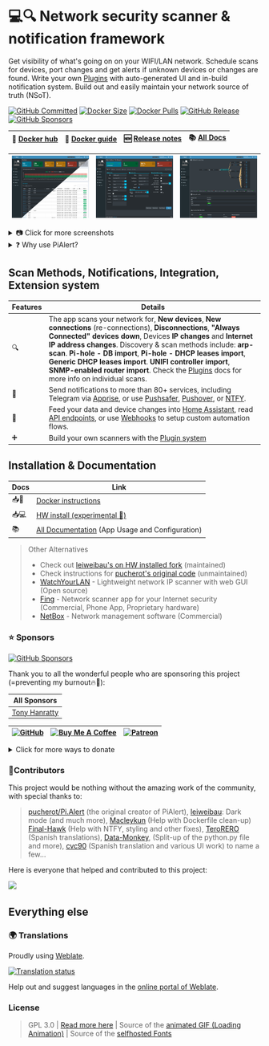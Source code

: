 # 💻🔍 Network security scanner & notification framework

Get visibility of what's going on on your WIFI/LAN network. Schedule scans for devices, port changes and get alerts if unknown devices or changes are found. Write your own [Plugins](https://github.com/jokob-sk/Pi.Alert/tree/main/front/plugins#readme) with auto-generated UI and in-build notification system. Build out and easily maintain your network source of truth (NSoT).

[![GitHub Committed](https://img.shields.io/github/last-commit/jokob-sk/Pi.Alert?color=40ba12&label=Committed&logo=GitHub&logoColor=fff)](https://github.com/jokob-sk/Pi.Alert)
[![Docker Size](https://img.shields.io/docker/image-size/jokobsk/pi.alert?label=Size&logo=Docker&color=0aa8d2&logoColor=fff)](https://hub.docker.com/r/jokobsk/pi.alert)
[![Docker Pulls](https://img.shields.io/docker/pulls/jokobsk/pi.alert?label=Pulls&logo=docker&color=0aa8d2&logoColor=fff)](https://hub.docker.com/r/jokobsk/pi.alert)
[![GitHub Release](https://img.shields.io/github/v/release/jokob-sk/Pi.Alert?color=0aa8d2&logoColor=fff&logo=GitHub)](https://github.com/jokob-sk/Pi.Alert/releases)
[![GitHub Sponsors](https://img.shields.io/github/sponsors/jokob-sk?style=social)](https://github.com/sponsors/jokob-sk)

  | 🐳 [Docker hub](https://registry.hub.docker.com/r/jokobsk/pi.alert) |  📑 [Docker guide](https://github.com/jokob-sk/Pi.Alert/blob/main/dockerfiles/README.md) |🆕 [Release notes](https://github.com/jokob-sk/Pi.Alert/releases) | 📚 [All Docs](https://github.com/jokob-sk/Pi.Alert/tree/main/docs) | 
  |----------------------|----------------------| ----------------------|  ----------------------| 


  | ![Main screen][main] | ![Screen 1][screen1]  | ![Screen 5][screen5] |
  |----------------------|----------------------| ----------------------| 

<details>
  <summary>📷 Click for more screenshots</summary>

  | ![Screen 3][screen3] | ![Screen 4][screen4] | ![Screen 6][screen6]  |
  |----------------------|----------------------|----------------------|
  | ![Screen 8][screen8] | ![Report 2][report2] | ![Screen 9][screen9]  |

</details>

<details>
  <summary>❓ Why use PiAlert?</summary>

  <hr>

  Most of us don't know what's going on on our home network, but we want our family and data to be safe.  _Command-line tools_ are great, but the output can be _hard to understand_ and action if you are not a network specialist.

  PiAlert gives you peace of mind. _Visualize and immediately report 📬_ what is going on in your network - this is the first step to enhance your _network security 🔐_. 

  PiAlert combines several network and other scanning tools 🔍 with notifications 📧 into one user-friendly package 📦. 

  Set up a _kill switch ☠_ for your network via a smart plug with the available [Home Assistant](https://github.com/jokob-sk/Pi.Alert/blob/main/docs/HOME_ASSISTANT.md) integration. Implement custom automations with the [CSV device Exports 📤](https://github.com/jokob-sk/Pi.Alert/tree/main/front/plugins/csv_backup), [Webhooks](https://github.com/jokob-sk/Pi.Alert/blob/main/docs/WEBHOOK_N8N.md), or [API endpoints](https://github.com/jokob-sk/Pi.Alert/blob/main/docs/API.md) features. 

  Extend the app if you want to create your own scanner [Plugin](https://github.com/jokob-sk/Pi.Alert/tree/main/front/plugins#readme) and handle the results and notifications in PiAlert. 

  Looking forward to your contributions if you decide to share your work with the community ❤.

</details>

## Scan Methods, Notifications, Integration, Extension system

| Features    | Details    | 
|-------------|-------------|
|      🔍     |   The app scans your network for, **New devices**, **New connections** (re-connections), **Disconnections**, **"Always Connected" devices down**, Devices **IP changes** and **Internet IP address changes**. Discovery & scan methods include: **arp-scan**.  **Pi-hole - DB import**,  **Pi-hole - DHCP leases import**, **Generic DHCP leases import**. **UNIFI controller import**, **SNMP-enabled router import**. Check the [Plugins](https://github.com/jokob-sk/Pi.Alert/tree/main/front/plugins#readme) docs for more info on individual scans. |
|📧           | Send notifications to more than 80+ services, including Telegram via [Apprise](https://hub.docker.com/r/caronc/apprise), or use [Pushsafer](https://www.pushsafer.com/), [Pushover](https://www.pushover.net/), or [NTFY](https://ntfy.sh/). |
|🧩           | Feed your data and device changes into [Home Assistant](https://github.com/jokob-sk/Pi.Alert/blob/main/docs/HOME_ASSISTANT.md), read [API endpoints](https://github.com/jokob-sk/Pi.Alert/blob/main/docs/API.md), or use [Webhooks](https://github.com/jokob-sk/Pi.Alert/blob/main/docs/WEBHOOK_N8N.md) to setup custom automation flows.  |
|➕           | Build your own scanners with the [Plugin system](https://github.com/jokob-sk/Pi.Alert/tree/main/front/plugins#readme) |


## Installation & Documentation
<!--- --------------------------------------------------------------------- --->

| Docs        | Link    | 
|-------------|-------------|
| 📥🐳  | [Docker instructions](https://github.com/jokob-sk/Pi.Alert/blob/main/dockerfiles/README.md) 
| 📥💻  | [HW install (experimental 🧪)](https://github.com/jokob-sk/Pi.Alert/blob/main/docs/HW_INSTALL.md) |
| 📚     | [All Documentation](https://github.com/jokob-sk/Pi.Alert/blob/main/docs/README.md) (App Usage and Configuration) |
 
> Other Alternatives
>
> - Check out [leiweibau's on HW installed fork](https://github.com/leiweibau/Pi.Alert/) (maintained)
> - Check instructions for [pucherot's original code](https://github.com/pucherot/Pi.Alert/) (unmaintained)
> - [WatchYourLAN](https://github.com/aceberg/WatchYourLAN) - Lightweight network IP scanner with web GUI (Open source)
> - [Fing](https://www.fing.com/) - Network scanner app for your Internet security (Commercial, Phone App, Proprietary hardware)
> - [NetBox](https://netboxlabs.com/) - Network management software (Commercial)

### ⭐ Sponsors

[![GitHub Sponsors](https://img.shields.io/github/sponsors/jokob-sk?style=social)](https://github.com/sponsors/jokob-sk)

Thank you to all the wonderful people who are sponsoring this project (=preventing my burnout🔥🤯):

<!-- SPONSORS-LIST DO NOT MODIFY BELOW -->
| All Sponsors |
|---|
| [Tony Hanratty](https://github.com/thanratty) |

<!-- SPONSORS-LIST DO NOT MODIFY ABOVE -->

| [![GitHub](https://i.imgur.com/emsRCPh.png)](https://github.com/sponsors/jokob-sk) | [![Buy Me A Coffee](https://i.imgur.com/pIM6YXL.png)](https://www.buymeacoffee.com/jokobsk) | [![Patreon](https://i.imgur.com/MuYsrq1.png)](https://www.patreon.com/user?u=84385063) | 
| --- | --- | --- | 

<details>
  <summary>Click for more ways to donate</summary>
  
  <hr>

  - Bitcoin: `1N8tupjeCK12qRVU2XrV17WvKK7LCawyZM`
  - Ethereum: `0x6e2749Cb42F4411bc98501406BdcD82244e3f9C7`

  📧 Email me at [jokob@duck.com](mailto:jokob@duck.com?subject=PiAlert) if you want to get in touch or if I should add other sponsorship platforms.

</details>

### 🙏Contributors

This project would be nothing without the amazing work of the community, with special thanks to: 

> [pucherot/Pi.Alert](https://github.com/pucherot/Pi.Alert) (the original creator of PiAlert), [leiweibau](https://github.com/leiweibau/Pi.Alert): Dark mode (and much more), [Macleykun](https://github.com/Macleykun) (Help with Dockerfile clean-up) [Final-Hawk](https://github.com/Final-Hawk) (Help with NTFY, styling and other fixes), [TeroRERO](https://github.com/terorero) (Spanish translations), [Data-Monkey](https://github.com/Data-Monkey), (Split-up of the python.py file and more), [cvc90](https://github.com/cvc90) (Spanish translation and various UI work) to name a few...

Here is everyone that helped and contributed to this project:

<a href="https://github.com/jokob-sk/pi.alert/graphs/contributors">
  <img src="https://contri-graphy.yourselfhosted.com/graph?repo=jokob-sk/pi.alert&format=svg" />
</a>

## Everything else
<!--- --------------------------------------------------------------------- --->

### 🌍 Translations 

Proudly using [Weblate](https://hosted.weblate.org/projects/pialert/).

<a href="https://hosted.weblate.org/engage/pialert/">
  <img src="https://hosted.weblate.org/widget/pialert/core/multi-auto.svg" alt="Translation status" />
</a>

Help out and suggest languages in the [online portal of Weblate](https://hosted.weblate.org/projects/pialert/core/).

### License
>  GPL 3.0 | [Read more here](LICENSE.txt) | Source of the [animated GIF (Loading Animation)](https://commons.wikimedia.org/wiki/File:Loading_Animation.gif) | Source of the [selfhosted Fonts](https://github.com/adobe-fonts/source-sans)
  


<!--- --------------------------------------------------------------------- --->
[main]:    ./docs/img/devices_split.png       "Main screen"
[screen1]: ./docs/img/device_details.png      "Screen 1"
[screen2]: ./docs/img/events.png              "Screen 2"
[screen3]: ./docs/img/presence.png            "Screen 3"
[screen4]: ./docs/img/maintenance.png         "Screen 4"
[screen5]: ./docs/img/network.png             "Screen 5"
[screen6]: ./docs/img/settings.png            "Screen 6"
[screen7]: ./docs/img/help_faq.png            "Screen 7"
[screen8]: ./docs/img/plugins_rogue_dhcp.png  "Screen 8"
[screen9]: ./docs/img/device_nmap.png         "Screen 9"
[report1]: ./docs/img/4_report_1.jpg          "Report sample 1"
[report2]: ./docs/img/4_report_2.jpg          "Report sample 2"
[main_dark]: /docs/img/1_devices_dark.jpg     "Main screen dark"
[maintain_dark]: /docs/img/5_maintain.jpg     "Maintain screen dark"

